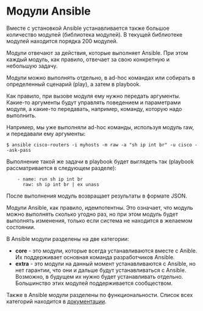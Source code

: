 # Модули Ansible

Вместе с установкой Ansible устанавливается также большое количество модулей (библиотека модулей).
В текущей библиотеке модулей находится порядка 200 модулей.

Модули отвечают за действия, которые выполняет Ansible.
При этом каждый модуль, как правило, отвечает за свою конкретную и небольшую задачу.

Модули можно выполнять отдельно, в ad-hoc командах или собирать в определенный сценарий (play), а затем в playbook.

Как правило, при вызове модуля ему нужно передать аргументы.
Какие-то аргументы будут управлять поведением и параметрами модуля, а какие-то передавать, например, команду, которую надо выполнить.

Например, мы уже выполняли ad-hoc команды, используя модуль raw, и передавали ему аргументы:
```
$ ansible cisco-routers -i myhosts -m raw -a "sh ip int br" -u cisco --ask-pass
```

Выполнение такой же задачи в playbook будет выглядеть так (playbook рассматривается в следующем разделе):
```
    - name: run sh ip int br        
      raw: sh ip int br | ex unass
```

После выполнения модуль возвращает результаты в формате JSON.

Модули Ansible, как правило, идемпотентны.
Это означает, что модуль можно выполнять сколько угодно раз, но при этом модуль будет выполнять изменения, только если система не находится в желаемом состоянии.

В Ansible модули разделены на две категории:
* __core__ - это модули, которые всегда устанавливаются вместе с Anible. Их поддерживает основная команда разработчиков Ansible.
* __extra__ - это модули на данный момент устанавливаются с Ansible, но нет гарантии, что они и дальше будут устанавливаться с Ansible. Возможно, в будущем их нужно будет устанавливать отдельно. Большинство этих модулей поддерживается сообществом.

Также в Ansible модули разделены по функциональности.
Список всех категорий находится в [документации](http://docs.ansible.com/ansible/devel/modules_by_category.html).

